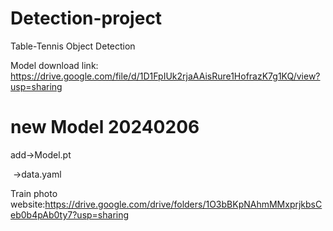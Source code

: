# Detection-project
Table-Tennis Object Detection

Model download link: https://drive.google.com/file/d/1D1FpIUk2rjaAAisRure1HofrazK7g1KQ/view?usp=sharing

# new Model 20240206
add->Model.pt

&nbsp;->data.yaml
   
Train photo website:https://drive.google.com/drive/folders/1O3bBKpNAhmMMxprjkbsCeb0b4pAb0ty7?usp=sharing
